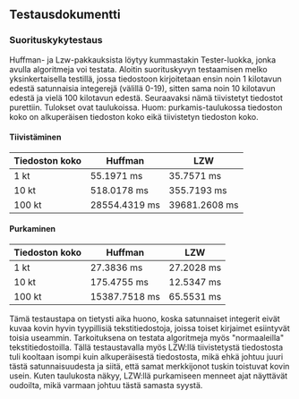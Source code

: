 ## Testausdokumentti

### Suorituskykytestaus

Huffman- ja Lzw-pakkauksista löytyy kummastakin Tester-luokka, jonka avulla algoritmeja voi testata. 
Aloitin suorituskyvyn testaamisen melko yksinkertaisella testillä, jossa tiedostoon kirjoitetaan ensin noin 1 kilotavun edestä satunnaisia
integerejä (välillä 0-19), sitten sama noin 10 kilotavun edestä ja vielä 100 kilotavun edestä. Seuraavaksi nämä tiivistetyt 
tiedostot purettiin. Tulokset ovat taulukoissa. Huom: purkamis-taulukossa tiedoston koko on alkuperäisen tiedoston koko eikä tiivistetyn
tiedoston koko.

#### Tiivistäminen

Tiedoston koko | Huffman | LZW
---------------|---------|----
1 kt | 55.1971 ms | 35.7571 ms
10 kt | 518.0178 ms | 355.7193 ms
100 kt | 28554.4319 ms | 39681.2608 ms

#### Purkaminen

Tiedoston koko | Huffman | LZW
---------------|---------|----
1 kt | 27.3836 ms | 27.2028 ms
10 kt | 175.4755 ms | 12.5347 ms
100 kt | 15387.7518 ms | 65.5531 ms

Tämä testaustapa on tietysti aika huono, koska satunnaiset integerit eivät kuvaa kovin hyvin tyypillisiä tekstitiedostoja, joissa
toiset kirjaimet esiintyvät toisia useammin. Tarkoituksena on testata algoritmeja myös "normaaleilla" tekstitiedostoilla. Tällä testaustavalla
myös LZW:llä tiivistetystä tiedostosta tuli kooltaan isompi kuin alkuperäisestä tiedostosta, mikä ehkä johtuu juuri tästä satunnaisuudesta 
ja siitä, että samat merkkijonot tuskin toistuvat kovin usein. Kuten taulukosta näkyy, LZW:llä purkamiseen menneet ajat näyttävät oudoilta, 
mikä varmaan johtuu tästä samasta syystä.
